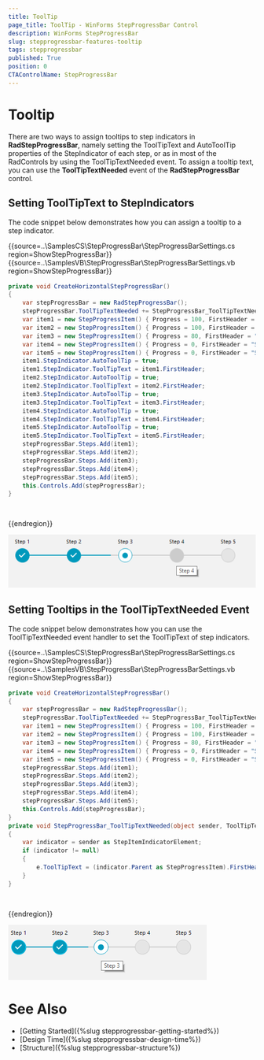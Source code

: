 ```yaml
---
title: ToolTip
page_title: ToolTip - WinForms StepProgressBar Control
description: WinForms StepProgressBar 
slug: stepprogressbar-features-tooltip
tags: stepprogressbar
published: True
position: 0 
CTAControlName: StepProgressBar
---
```


# Tooltip

There are two ways to assign tooltips to step indicators in __RadStepProgressBar__, namely setting the ToolTipText and AutoToolTip properties of the StepIndicator of each step, or as in most of the RadControls by using the ToolTipTextNeeded event. To assign a tooltip text, you can use the __ToolTipTextNeeded__ event of the __RadStepProgressBar__ control.

## Setting ToolTipText to StepIndicators

The code snippet below demonstrates how you can assign a tooltip to a step indicator.

{{source=..\SamplesCS\StepProgressBar\StepProgressBarSettings.cs region=ShowStepProgressBar}} 
{{source=..\SamplesVB\StepProgressBar\StepProgressBarSettings.vb region=ShowStepProgressBar}} 

````C#
private void CreateHorizontalStepProgressBar()
{
    var stepProgressBar = new RadStepProgressBar();
    stepProgressBar.ToolTipTextNeeded += StepProgressBar_ToolTipTextNeeded;
    var item1 = new StepProgressItem() { Progress = 100, FirstHeader = "Step 1",  };
    var item2 = new StepProgressItem() { Progress = 100, FirstHeader = "Step 2" };
    var item3 = new StepProgressItem() { Progress = 80, FirstHeader = "Step 3" };
    var item4 = new StepProgressItem() { Progress = 0, FirstHeader = "Step 4" };
    var item5 = new StepProgressItem() { Progress = 0, FirstHeader = "Step 5" };
    item1.StepIndicator.AutoToolTip = true;
    item1.StepIndicator.ToolTipText = item1.FirstHeader;
    item2.StepIndicator.AutoToolTip = true;
    item2.StepIndicator.ToolTipText = item2.FirstHeader;
    item3.StepIndicator.AutoToolTip = true;
    item3.StepIndicator.ToolTipText = item3.FirstHeader;
    item4.StepIndicator.AutoToolTip = true;
    item4.StepIndicator.ToolTipText = item4.FirstHeader;
    item5.StepIndicator.AutoToolTip = true;
    item5.StepIndicator.ToolTipText = item5.FirstHeader;
    stepProgressBar.Steps.Add(item1);
    stepProgressBar.Steps.Add(item2);
    stepProgressBar.Steps.Add(item3);       
    stepProgressBar.Steps.Add(item4);       
    stepProgressBar.Steps.Add(item5);       
    this.Controls.Add(stepProgressBar);
}

````
````VB.NET


````

{{endregion}}

![stepprogressbar-layout 001](images/stepprogressbar-features-tooltip001.png)

## Setting Tooltips in the ToolTipTextNeeded Event

The code snippet below demonstrates how you can use the ToolTipTextNeeded event handler to set the ToolTipText of step indicators.

{{source=..\SamplesCS\StepProgressBar\StepProgressBarSettings.cs region=ShowStepProgressBar}} 
{{source=..\SamplesVB\StepProgressBar\StepProgressBarSettings.vb region=ShowStepProgressBar}} 

````C#
private void CreateHorizontalStepProgressBar()
{
    var stepProgressBar = new RadStepProgressBar();
    stepProgressBar.ToolTipTextNeeded += StepProgressBar_ToolTipTextNeeded;
    var item1 = new StepProgressItem() { Progress = 100, FirstHeader = "Step 1",  };
    var item2 = new StepProgressItem() { Progress = 100, FirstHeader = "Step 2" };
    var item3 = new StepProgressItem() { Progress = 80, FirstHeader = "Step 3" };
    var item4 = new StepProgressItem() { Progress = 0, FirstHeader = "Step 4" };
    var item5 = new StepProgressItem() { Progress = 0, FirstHeader = "Step 5" };
    stepProgressBar.Steps.Add(item1);
    stepProgressBar.Steps.Add(item2);
    stepProgressBar.Steps.Add(item3);       
    stepProgressBar.Steps.Add(item4);       
    stepProgressBar.Steps.Add(item5);       
    this.Controls.Add(stepProgressBar);
}
private void StepProgressBar_ToolTipTextNeeded(object sender, ToolTipTextNeededEventArgs e)
{    
    var indicator = sender as StepItemIndicatorElement;
    if (indicator != null)
    {
        e.ToolTipText = (indicator.Parent as StepProgressItem).FirstHeader;
    }
}


````
````VB.NET


````

{{endregion}}

![stepprogressbar-layout 001](images/stepprogressbar-features-tooltip002.png)

# See Also

* [Getting Started]({%slug stepprogressbar-getting-started%})
* [Design Time]({%slug stepprogressbar-design-time%}) 
* [Structure]({%slug stepprogressbar-structure%}) 
 
        
